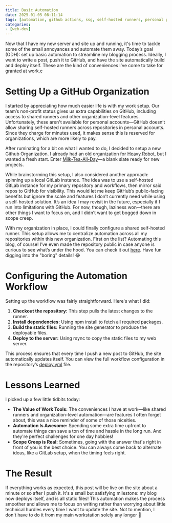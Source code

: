 ```yaml
---
title: Basic Automation
date: 2025-01-05 08:11:14
tags: [automation, github actions, ssg, self-hosted runners, personal projects]
categories:
- [web-dev]
---
```


Now that I have my new server and site up and running, it's time to tackle some of the small annoyances and automate them away. Today’s goal (ODH): set up basic automation to streamline my blogging process. Ideally, I want to write a post, push it to GitHub, and have the site automatically build and deploy itself. These are the kind of conveniences I’ve come to take for granted at work.c

# Setting Up a GitHub Organization

I started by appreciating how much easier life is with my work setup. Our team’s non-profit status gives us extra capabilities on GitHub, including access to shared runners and other organization-level features. Unfortunately, these aren't available for personal accounts—GitHub doesn’t allow sharing self-hosted runners across repositories in personal accounts. Since they charge for minutes used, it makes sense this is reserved for organizations, which are more likely to pay.

After ruminating for a bit on what I wanted to do, I decided to setup a new Github Organization. I already had an old organization for [Heavy Robot](heavyrobot.com), but I wanted a fresh start. Enter [Milk-Tea-All-Day](https://github.com/milk-tea-all-day)—a blank slate ready for new projects.

While brainstorming this setup, I also considered another approach: spinning up a local GitLab instance. The idea was to use a self-hosted GitLab instance for my primary repository and workflows, then mirror said repos to GitHub for visibility. This would let me keep GitHub’s public-facing benefits but ignore the scale and features I don’t currently need while using a self-hosted solution. It’s an idea I may revisit in the future, especially if I run into limitations with GitHub. For now, though, laziness won—there are other things I want to focus on, and I didn’t want to get bogged down in scope creep.

With my organization in place, I could finally configure a shared self-hosted runner. This setup allows me to centralize automation across all my repositories within this new organization. First on the list? Automating this blog, of course! I’ve even made the repository public in case anyone is curious to see what’s under the hood. You can check it out [here](https://github.com/Milk-Tea-All-Day/one-day-hobby). Have fun digging into the "boring" details! 😂

# Configuring the Automation Workflow

Setting up the workflow was fairly straightforward. Here's what I did:

1. **Checkout the repository:** This step pulls the latest changes to the runner.
2. **Install dependencies:** Using npm install to fetch all required packages.
3. **Build the static files:** Running the site generator to produce the deployable files.
4. **Deploy to the server:** Using rsync to copy the static files to my web server.

This process ensures that every time I push a new post to GitHub, the site automatically updates itself. You can view the full workflow configuration in the repository’s [deploy.yml](https://github.com/Milk-Tea-All-Day/one-day-hobby/blob/main/.github/workflows/deploy.yml) file.

# Lessons Learned
I picked up a few little tidbits today:

* **The Value of Work Tools:** The conveniences I have at work—like shared runners and organization-level automation—are features I often forget about, this was a nice reminder of some of those niceities.
* **Automation Is Awesome:** Spending some extra time upfront to automate things can save a ton of time and hassle in the long run. And they're perfect challenges for one day hobbies!
* **Scope Creep is Real:** Sometimes, going with the answer that's right in front of you is the best choice. You can always come back to alternate ideas, like a GitLab setup, when the timing feels right.

# The Result
If everything works as expected, this post will be live on the site about a minute or so after I push it. It's a small but satisfying milestone: my blog now deploys itself, and is all static files! This automation makes the process smoother and allows me to focus on writing rather than worrying about little technical hurdles every time I want to update the site. Not to mention, I don't have to do  it from my main workstation solely any longer 🥳